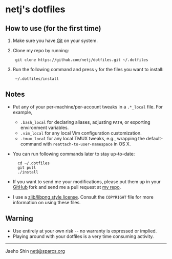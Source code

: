 netj's dotfiles
===============

How to use (for the first time)
-------------------------------
1. Make sure you have [Git][] on your system.

2. Clone my repo by running:

        git clone https://github.com/netj/dotfiles.git ~/.dotfiles

3. Run the following command and press `y` for the files you want to install:

        ~/.dotfiles/install


Notes
-----
* Put any of your per-machine/per-account tweaks in a `.*_local` file.  For example,

    * `.bash_local` for declaring aliases, adjusting `PATH`, or exporting environment variables.
    * `.vim_local` for any local Vim configuration customization.
    * `.tmux_local` for any local TMUX tweaks, e.g., wrapping the default-command with `reattach-to-user-namespace` in OS X.

* You can run following commands later to stay up-to-date:

        cd ~/.dotfiles
        git pull
        ./install

* If you want to send me your modifications, please put them up in your
  [GitHub][] fork and send me a pull request at [my
  repo](https://github.com/netj/dotfiles).

* I use a [zlib/libpng style license][license]. Consult the `COPYRIGHT` file
  for more information on using these files.

[git]: http://git-scm.com/
[github]: http://github.com/
[license]: http://www.opensource.org/licenses/zlib-license.php


Warning
-------
* Use entirely at your own risk -- no warranty is expressed or implied.
* Playing around with your dotfiles is a very time consuming activity.


----
Jaeho Shin <netj@sparcs.org>
